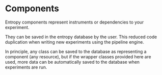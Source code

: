 # Components 

Entropy components represent instruments or dependencies to your experiment.

They can be saved in the entropy database by the user. This reduced code duplication when writing new experiments using the pipeline engine. 

In principle, any class can be saved to the database as representing a component (any resource), but if the wrapper 
classes provided here are used, more data can be automatically saved to the database when experiments are run. 

